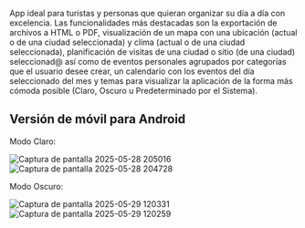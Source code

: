 App ideal para turistas y personas que quieran organizar su día a día con excelencia. Las funcionalidades más destacadas son la exportación de archivos a HTML o PDF, visualización de un mapa con una ubicación 
(actual o de una ciudad seleccionada) y clima (actual o de una ciudad seleccionada), planificación de visitas de una ciudad o sitio (de una ciudad) seleccionad@ así como de eventos personales agrupados por categorías 
que el usuario desee crear, un calendario con los eventos del día seleccionado del mes y temas para visualizar la aplicación de la forma más cómoda posible (Claro, Oscuro u Predeterminado por el Sistema).

Versión de móvil para Android
-
Modo Claro:

![Captura de pantalla 2025-05-28 205016](https://github.com/user-attachments/assets/c499f08d-1c98-4ff6-be77-f4dff298c299)
![Captura de pantalla 2025-05-28 204728](https://github.com/user-attachments/assets/dfab89c4-7901-4f8c-992c-f92dfb4db95d)

Modo Oscuro:

![Captura de pantalla 2025-05-29 120331](https://github.com/user-attachments/assets/43907c79-1d75-40e1-bbb8-53e8b4364c90)
![Captura de pantalla 2025-05-29 120259](https://github.com/user-attachments/assets/33a51885-08f3-4cb3-895b-aecaf21b179c)
